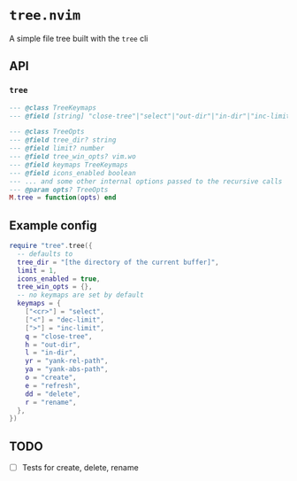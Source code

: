# `tree.nvim`

A simple file tree built with the `tree` cli

## API

### `tree`
```lua
--- @class TreeKeymaps
--- @field [string] "close-tree"|"select"|"out-dir"|"in-dir"|"inc-limit"|"dec-limit"|"yank-rel-path"|"yank-abs-path"|"create"|"refresh"|"delete"|"rename"

--- @class TreeOpts
--- @field tree_dir? string
--- @field limit? number
--- @field tree_win_opts? vim.wo
--- @field keymaps TreeKeymaps
--- @field icons_enabled boolean
--- ... and some other internal options passed to the recursive calls
--- @param opts? TreeOpts
M.tree = function(opts) end
```

## Example config
```lua
require "tree".tree({
  -- defaults to
  tree_dir = "[the directory of the current buffer]",
  limit = 1,
  icons_enabled = true,
  tree_win_opts = {},
  -- no keymaps are set by default
  keymaps = {
    ["<cr>"] = "select",
    ["<"] = "dec-limit",
    [">"] = "inc-limit",
    q = "close-tree",
    h = "out-dir",
    l = "in-dir",
    yr = "yank-rel-path",
    ya = "yank-abs-path",
    o = "create",
    e = "refresh",
    dd = "delete",
    r = "rename",
  },
})
```

## TODO
- [ ] Tests for create, delete, rename
